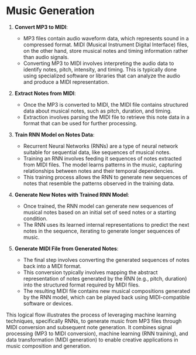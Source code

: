 # Music Generation

1. **Convert MP3 to MIDI**: 
   - MP3 files contain audio waveform data, which represents sound in a compressed format. MIDI (Musical Instrument Digital Interface) files, on the other hand, store musical notes and timing information rather than audio signals.
   - Converting MP3 to MIDI involves interpreting the audio data to identify notes, pitch, intensity, and timing. This is typically done using specialized software or libraries that can analyze the audio and produce a MIDI representation.

2. **Extract Notes from MIDI**: 
   - Once the MP3 is converted to MIDI, the MIDI file contains structured data about musical notes, such as pitch, duration, and timing.
   - Extraction involves parsing the MIDI file to retrieve this note data in a format that can be used for further processing.

3. **Train RNN Model on Notes Data**: 
   - Recurrent Neural Networks (RNNs) are a type of neural network suitable for sequential data, like sequences of musical notes.
   - Training an RNN involves feeding it sequences of notes extracted from MIDI files. The model learns patterns in the music, capturing relationships between notes and their temporal dependencies.
   - This training process allows the RNN to generate new sequences of notes that resemble the patterns observed in the training data.

4. **Generate New Notes with Trained RNN Model**: 
   - Once trained, the RNN model can generate new sequences of musical notes based on an initial set of seed notes or a starting condition.
   - The RNN uses its learned internal representations to predict the next notes in the sequence, iterating to generate longer sequences of music.

5. **Generate MIDI File from Generated Notes**: 
   - The final step involves converting the generated sequences of notes back into a MIDI format.
   - This conversion typically involves mapping the abstract representation of notes generated by the RNN (e.g., pitch, duration) into the structured format required by MIDI files.
   - The resulting MIDI file contains new musical compositions generated by the RNN model, which can be played back using MIDI-compatible software or devices.

This logical flow illustrates the process of leveraging machine learning techniques, specifically RNNs, to generate music from MP3 files through MIDI conversion and subsequent note generation. It combines signal processing (MP3 to MIDI conversion), machine learning (RNN training), and data transformation (MIDI generation) to enable creative applications in music composition and generation.

